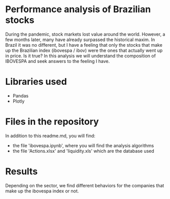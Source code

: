 # Performance analysis of Brazilian stocks

During the pandemic, stock markets lost value around the world. However, a few months later, many have already surpassed the historical maxim. In Brazil it was no different, but I have a feeling that only the stocks that make up the Brazilian index (ibovespa / ibov) were the ones that actually went up in price. Is it true? In this analysis we will understand the composition of IBOVESPA and seek answers to the feeling I have.

# Libraries used

  - Pandas
  - Plotly

# Files in the repository

In addition to this readme.md, you will find:
- the file 'ibovespa.ipynb', where you will find the analysis algorithms
- the file 'Actions.xlsx' and 'liquidity.xls' which are the database used

# Results

Depending on the sector, we find different behaviors for the companies that make up the ibovespa index or not.


